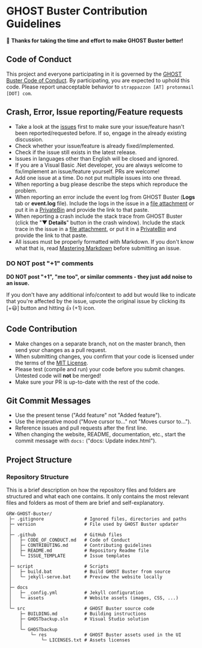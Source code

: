 # GHOST Buster Contribution Guidelines

:tada: **Thanks for taking the time and effort to make GHOST Buster better!**

## Code of Conduct

This project and everyone participating in it is governed by the [GHOST Buster Code of Conduct](./CODE_OF_CONDUCT.md). By participating, you are expected to uphold this code. Please report unacceptable behavior to `strappazzon [AT] protonmail [DOT] com`.

## Crash, Error, Issue reporting/Feature requests

* Take a look at the [issues](https://github.com/Strappazzon/GRW-GHOST-Buster/issues) first to make sure your issue/feature hasn't been reported/requested before. If so, engage in the already existing discussion.
* Check whether your issue/feature is already fixed/implemented.
* Check if the issue still exists in the latest release.
* Issues in languages other than English will be closed and ignored.
* If you are a Visual Basic .Net developer, you are always welcome to fix/implement an issue/feature yourself. PRs are welcome!
* Add one issue at a time. Do not put multiple issues into one thread.
* When reporting a bug please describe the steps which reproduce the problem.
* When reporting an error include the event log from GHOST Buster (**Logs** tab or **event.log** file). Include the logs in the issue in a [file attachment](https://help.github.com/en/github/managing-your-work-on-github/file-attachments-on-issues-and-pull-requests) or put it in a [PrivateBin](https://privatebin.net/) and provide the link to that paste.
* When reporting a crash include the stack trace from GHOST Buster (click the "**▼ Details**" button in the crash window). Include the stack trace in the issue in a [file attachment](https://help.github.com/en/github/managing-your-work-on-github/file-attachments-on-issues-and-pull-requests), or put it in a [PrivateBin](https://privatebin.net/) and provide the link to that paste.
* All issues must be properly formatted with Markdown. If you don't know what that is, read [Mastering Markdown](https://guides.github.com/features/mastering-markdown/) before submitting an issue.

### DO NOT post "+1" comments

**DO NOT post "+1", "me too", or similar comments - they just add noise to an issue.**

If you don't have any additional info/context to add but would like to indicate that you're affected by the issue, upvote the original issue by clicking its [+:smiley:] button and hitting :thumbsup: (+1) icon.

## Code Contribution

* Make changes on a separate branch, not on the master branch, then send your changes as a pull request.
* When submitting changes, you confirm that your code is licensed under the terms of the [MIT License](https://opensource.org/licenses/MIT).
* Please test (compile and run) your code before you submit changes. Untested code will **not** be merged!
* Make sure your PR is up-to-date with the rest of the code.

## Git Commit Messages

* Use the present tense ("Add feature" not "Added feature").
* Use the imperative mood ("Move cursor to..." not "Moves cursor to...").
* Reference issues and pull requests after the first line.
* When changing the website, README, documentation, etc., start the commit message with `docs:` ("docs: Update index.html").

## Project Structure

### Repository Structure

This is a brief description on how the repository files and folders are structured and what each one contains. It only contains the most relevant files and folders as most of them are brief and self-explanatory.

```
GRW-GHOST-Buster/
 ├─ .gitignore               # Ignored files, directories and paths
 ├─ version                  # File used by GHOST Buster updater
 │
 ├─ .github                  # GitHub files
 │   ├─ CODE_OF_CONDUCT.md   # Code of Conduct
 │   ├─ CONTRIBUTING.md      # Contributing guidelines
 │   ├─ README.md            # Repository Readme file
 │   └─ ISSUE_TEMPLATE       # Issue templates
 │
 ├─ script                   # Scripts
 │   ├─ build.bat            # Build GHOST Buster from source
 │   └─ jekyll-serve.bat     # Preview the website locally
 │   
 ├─ docs
 │   ├─ _config.yml          # Jekyll configuration
 │   └─ assets               # Website assets (images, CSS, ...)
 │   
 └─ src                      # GHOST Buster source code
     ├─ BUILDING.md          # Building instructions
     ├─ GHOSTbackup.sln      # Visual Studio solution
     │
     └─ GHOSTbackup
         └─ res              # GHOST Buster assets used in the UI
             └─ LICENSES.txt # Assets licenses
```
